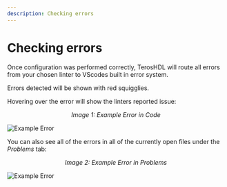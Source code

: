 ```yaml
---
description: Checking errors
---
```


# Checking errors
Once configuration was performed correctly, TerosHDL will route all errors from your chosen linter to VScodes built in error system.

Errors detected will be shown with red squigglies.

Hovering over the error will show the linters reported issue:

<p align="center">
<i>Image 1: Example Error in Code</i>

![Example Error](/img/linter/linter-error-example.png) 
</p>

You can also see all of the errors in all of the currently open files under the <i>Problems</i> tab:
<p align="center">
<i>Image 2: Example Error in Problems</i>

![Example Error](/img/linter/linter-problems.png) 
</p>
